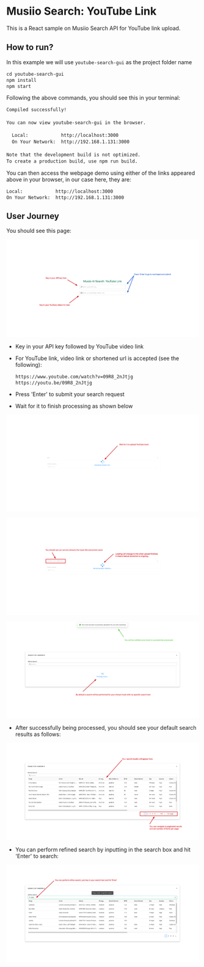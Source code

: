# Musiio Search: YouTube Link

This is a React sample on Musiio Search API for YouTube link upload.

## How to run?

In this example we will use `youtube-search-gui` as the project folder name

```
cd youtube-search-gui
npm install
npm start
```

Following the above commands, you should see this in your terminal:

```bash
Compiled successfully!

You can now view youtube-search-gui in the browser.

  Local:            http://localhost:3000
  On Your Network:  http://192.168.1.131:3000
  
Note that the development build is not optimized.
To create a production build, use npm run build.
```

You can then access the webpage demo using either of the links appeared above in your browser, in our case here, they are:

```
Local:            http://localhost:3000
On Your Network:  http://192.168.1.131:3000
```

## User Journey

You should see this page:

![](./docs/1.jpg)

* Key in your API key followed by YouTube video link

* For YouTube link, video link or shortened url is accepted (see the following):

  ```
  https://www.youtube.com/watch?v=09R8_2nJtjg
  https://youtu.be/09R8_2nJtjg
  ```

* Press 'Enter' to submit your search request

* Wait for it to finish processing as shown below

![](./docs/2.jpg)

![](./docs/3.jpg)

![](./docs/4.jpg)

* After successfully being processed, you should see your default search results as follows:

![](./docs/5.jpg)

* You can perform refined search by inputting in the search box and hit 'Enter' to search:

![](./docs/6.jpg)